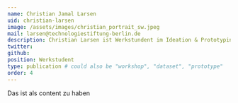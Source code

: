 ```yaml
---
name: Christian Jamal Larsen
uid: christian-larsen
image: /assets/images/christian_portrait_sw.jpeg
mail: larsen@technologiestiftung-berlin.de
description: Christian Larsen ist Werkstundent im Ideation & Prototyping Lab der Technologiestiftung Berlin und unterstützt das OpenTrafficCount Team. Er studiert Stadt- und Regionalplanung (B.Sc) an der TU Berlin.
twitter:
github:
position: Werkstudent
type: publication # could also be "workshop", "dataset", "prototype"
order: 4
---
```


Das ist als content zu haben
